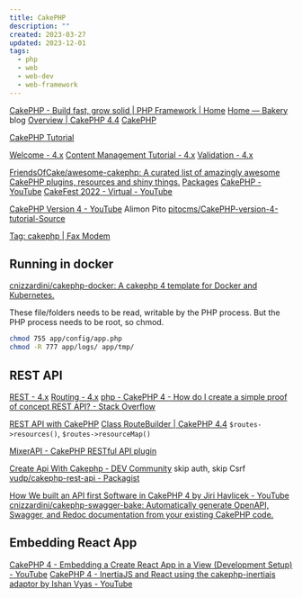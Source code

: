 ```yaml
---
title: CakePHP
description: ""
created: 2023-03-27
updated: 2023-12-01
tags:
  - php
  - web
  - web-dev
  - web-framework
---
```


[CakePHP - Build fast, grow solid | PHP Framework | Home](https://cakephp.org/)
[Home — Bakery](https://bakery.cakephp.org/) blog
[Overview | CakePHP 4.4](https://api.cakephp.org/4.4/)
[CakePHP](https://github.com/cakephp/)

[CakePHP Tutorial](https://www.tutorialspoint.com/cakephp/index.htm)

[Welcome - 4.x](https://book.cakephp.org/4/en/index.html)
[Content Management Tutorial - 4.x](https://book.cakephp.org/4/en/tutorials-and-examples/cms/installation.html)
[Validation - 4.x](https://book.cakephp.org/4/en/core-libraries/validation.html)

[FriendsOfCake/awesome-cakephp: A curated list of amazingly awesome CakePHP plugins, resources and shiny things.](https://github.com/FriendsOfCake/awesome-cakephp)
[Packages](https://plugins.cakephp.org/)
[CakePHP - YouTube](https://www.youtube.com/user/CakePHP)
[CakeFest 2022 - Virtual - YouTube](https://www.youtube.com/playlist?list=PLsrmQF03GOwDcNE_p6KXvru9JN3Ciw3Ix)

[CakePHP Version 4 - YouTube](https://www.youtube.com/playlist?list=PLLo-6h61K2VodB-nC_UMZgruk1DrNVash) Alimon Pito
[pitocms/CakePHP-version-4-tutorial-Source](https://github.com/pitocms/CakePHP-version-4-tutorial-Source)

[Tag: cakephp | Fax Modem](https://faxmodem.eu/faxmodem/blog/tag/cakephp/)

## Running in docker

[cnizzardini/cakephp-docker: A cakephp 4 template for Docker and Kubernetes.](https://github.com/cnizzardini/cakephp-docker)

These file/folders needs to be read, writable by the PHP process.
But the PHP process needs to be root, so chmod.

```sh
chmod 755 app/config/app.php
chmod -R 777 app/logs/ app/tmp/
```

## REST API

[REST - 4.x](https://book.cakephp.org/4/en/development/rest.html)
[Routing - 4.x](https://book.cakephp.org/4/en/development/routing.html#resource-routes)
[php - CakePHP 4 - How do I create a simple proof of concept REST API? - Stack Overflow](https://stackoverflow.com/questions/71349994/cakephp-4-how-do-i-create-a-simple-proof-of-concept-rest-api)

[REST API with CakePHP](https://www.slideshare.net/anoochit/rest-api-with-cakephp)
[Class RouteBuilder | CakePHP 4.4](https://api.cakephp.org/4.4/class-Cake.Routing.RouteBuilder.html)
`$routes->resources()`, `$routes->resourceMap()`

[MixerAPI - CakePHP RESTful API plugin](https://mixerapi.com/)

[Create Api With Cakephp - DEV Community](https://dev.to/maymeow/create-api-with-cakephp-2j8d) skip auth, skip Csrf
[vudp/cakephp-rest-api - Packagist](https://packagist.org/packages/vudp/cakephp-rest-api)

[How We built an API first Software in CakePHP 4 by Jiri Havlicek - YouTube](https://www.youtube.com/watch?v=z3018Fi9qHo)
[cnizzardini/cakephp-swagger-bake: Automatically generate OpenAPI, Swagger, and Redoc documentation from your existing CakePHP code.](https://github.com/cnizzardini/cakephp-swagger-bake)

## Embedding React App

[CakePHP 4 - Embedding a Create React App in a View (Development Setup) - YouTube](https://www.youtube.com/watch?v=MRHbp8xkBJ0)
[CakePHP 4 - InertiaJS and React using the cakephp-inertiajs adaptor by Ishan Vyas - YouTube](https://www.youtube.com/watch?v=BkdckCrG5A4)

